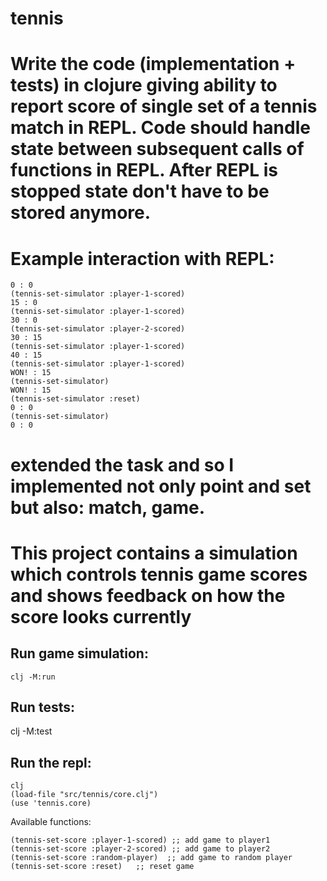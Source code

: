 # tennis
# Write the code (implementation + tests) in clojure giving ability to report score of single set of a tennis match in REPL. Code should handle state between subsequent calls of functions in REPL. After REPL is stopped state don't have to be stored anymore.

# Example interaction with REPL:
```(tennis-set-simulator)
0 : 0
(tennis-set-simulator :player-1-scored)
15 : 0
(tennis-set-simulator :player-1-scored)
30 : 0
(tennis-set-simulator :player-2-scored)
30 : 15
(tennis-set-simulator :player-1-scored)
40 : 15
(tennis-set-simulator :player-1-scored)
WON! : 15
(tennis-set-simulator)
WON! : 15
(tennis-set-simulator :reset)
0 : 0
(tennis-set-simulator)
0 : 0
```
# extended the task and so I implemented not only point and set but also: match, game.


# This project contains a simulation which controls tennis game scores and shows feedback on how the score looks currently
## Run game simulation:
```
clj -M:run
```
## Run tests:

clj -M:test


## Run the repl:
```
clj
(load-file "src/tennis/core.clj")
(use 'tennis.core)
```


Available functions:
```
(tennis-set-score :player-1-scored) ;; add game to player1 
(tennis-set-score :player-2-scored) ;; add game to player2
(tennis-set-score :random-player)  ;; add game to random player
(tennis-set-score :reset)   ;; reset game
```
